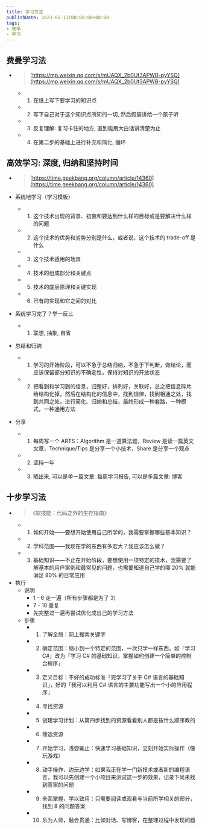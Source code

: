 ```yaml
---
title: 学习方法
publishDate: 2023-05-11T00:00:00+08:00
tags:
- 效率
- 学习
---
```


## 费曼学习法

- > [https://mp.weixin.qq.com/s/mUAQX_2b0Ut3APWB-pyYSQ](https://mp.weixin.qq.com/s/mUAQX_2b0Ut3APWB-pyYSQ)
   - 1. 在纸上写下要学习的知识点

   - 2. 写下自己对于这个知识点所知的一切, 然后假装讲给一个孩子听
   - 3. 反复理解: 复习卡住的地方, 直到能用大白话讲清楚为止
   - 4. 在第二步的基础上进行补充和简化, 循环

## 高效学习: 深度, 归纳和坚持时间

- > [https://time.geekbang.org/column/article/14360](https://time.geekbang.org/column/article/14360)

- 系统地学习（学习模板）
   - 1. 这个技术出现的背景、初衷和要达到什么样的目标或是要解决什么样的问题
   - 2. 这个技术的优势和劣势分别是什么，或者说，这个技术的 trade-off 是什么
   - 3. 这个技术适用的场景
   - 4. 技术的组成部分和关键点
   - 5. 技术的底层原理和关键实现
   - 6. 已有的实现和它之间的对比
- 系统学习完了？举一反三
   - 1. 联想, 抽象, 自省
- 总结和归纳
   - 1. 学习的开始阶段，可以不急于总结归纳，不急于下判断，做结论，而应该保留部分知识的不确定性，保持对知识的开放状态
   - 2. 把看到和学习到的信息，归整好，排列好，关联好，总之把信息碎片给结构化掉，然后在结构化的信息中，找到规律，找到相通之处，找到共同之处，进行简化、归纳和总结，最终形成一种套路，一种模式，一种通用方法
- 分享
   - 1. 每周写一个 ARTS：Algorithm 是一道算法题，Review 是读一篇英文文章，Technique/Tips 是分享一个小技术，Share 是分享一个观点
   - 2. 坚持一年
   - 3. 晒出来, 可以是单一篇文章: 每周学习报告, 可以是多篇文章: 博客

## 十步学习法

- > 《软技能：代码之外的生存指南》
   - 1. 如何开始——要想开始使用自己所学的，我需要掌握哪些基本知识？

   - 2. 学科范围——我现在学的东西有多宏大？我应该怎么做？
   - 3. 基础知识——不止在开始阶段，要想使用一项特定的技术，我需要了解基本的用户案例和最常见的问题，也需要知道自己学的哪 20% 就能满足 80% 的日常应用
- 执行
   - 说明
      - 1 - 6 走一遍（所有步骤都是为了 3）
      - 7 - 10 重复
      - 先完整过一遍再尝试优化成自己的学习方法
   - 步骤
      - 1. 了解全局：网上搜索关键字
      - 2. 确定范围：缩小到一个特定的范围，一次只学一样东西。如「学习 C#」改为「学习 C# 的基础知识，掌握如何创建一个简单的控制台程序」
      - 3. 定义目标：不好的成功标准「完学习了关于 C# 语言的基础知识」，好的「我可以利用 C# 语言的主要功能写出一个小的应用程序」
      - 4. 寻找资源
      - 5. 创建学习计划：从第四步找到的资源看看别人都是按什么顺序教的
      - 6. 筛选资源
      - 7. 开始学习，浅尝辄止：快速学习基础知识，立刻开始实际操作（像玩游戏）
      - 8. 动手操作，边玩边学：如果我正在学一门新技术或者新的编程语言，我可以先创建一个小项目来测试这一步的效果，记录下尚未找到答案的问题
      - 9. 全面掌握，学以致用：只需要阅读或观看与当前所学相关的部分，找到 8 的问题答案
      - 10. 乐为人师，融会贯通：比如对话、写博客，在整理过程中发现问题
